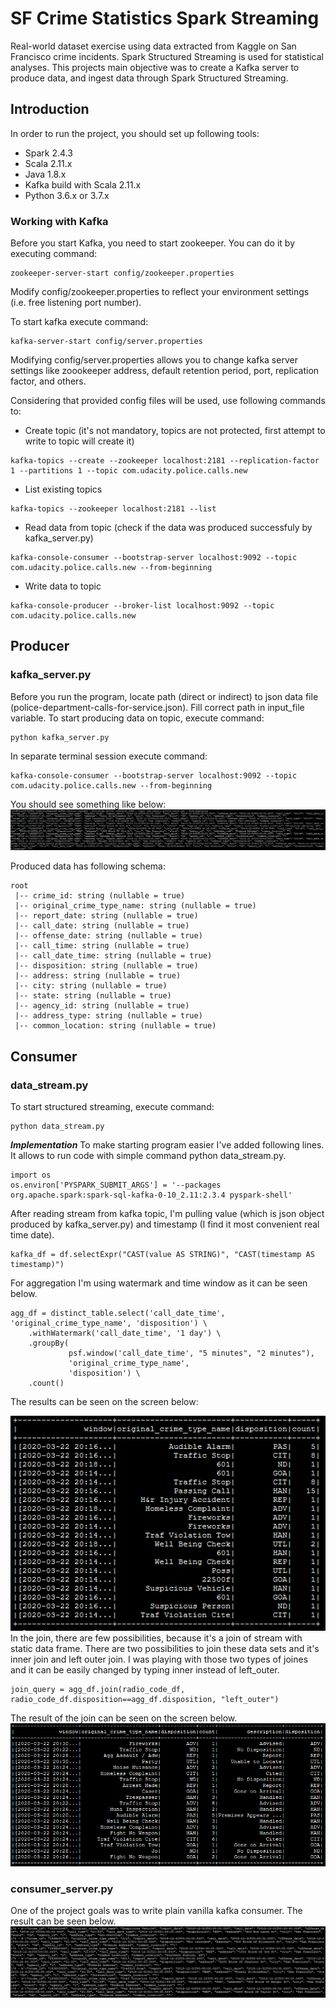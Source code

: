 # SF Crime Statistics Spark Streaming

Real-world dataset exercise using data extracted from Kaggle on San Francisco crime incidents. Spark Structured Streaming is used for  statistical analyses. This projects main objective was to create a Kafka server to produce data, and ingest data through Spark Structured Streaming.

## Introduction
In order to run the project, you should set up following tools:
* Spark 2.4.3
* Scala 2.11.x
* Java 1.8.x
* Kafka build with Scala 2.11.x
* Python 3.6.x or 3.7.x

### Working with Kafka
Before you start Kafka, you need to start zookeeper. You can do it by executing command:
```
zookeeper-server-start config/zookeeper.properties
```
Modify config/zookeeper.properties to reflect your environment settings (i.e. free listening port number).

To start kafka execute command:
```
kafka-server-start config/server.properties
```
Modifying config/server.properties allows you to change kafka server settings like zoookeeper address, default retention period, port, replication factor, and others.

Considering that provided config files will be used, use following commands to:
* Create topic (it's not mandatory, topics are not protected, first attempt to write to topic will create it)
```
kafka-topics --create --zookeeper localhost:2181 --replication-factor 1 --partitions 1 --topic com.udacity.police.calls.new
```
* List existing topics
```
kafka-topics --zookeeper localhost:2181 --list
```
* Read data from topic (check if the data was produced successfuly by kafka_server.py)
```
kafka-console-consumer --bootstrap-server localhost:9092 --topic com.udacity.police.calls.new --from-beginning
```
* Write data to topic
```
kafka-console-producer --broker-list localhost:9092 --topic com.udacity.police.calls.new
```

## Producer

### kafka_server.py
Before you run the program, locate path (direct or indirect) to json data file (police-department-calls-for-service.json). Fill correct path in input_file variable.
To start producing data on topic, execute command:
```
python kafka_server.py
```
In separate terminal session execute command:
```
kafka-console-consumer --bootstrap-server localhost:9092 --topic com.udacity.police.calls.new --from-beginning
```
You should see something like below:
![alt text](https://github.com/mathew-i/SFCrimeStatisticsSparkStreaming/blob/master/img/screen3.PNG)

Produced data has following schema:
```
root
 |-- crime_id: string (nullable = true)
 |-- original_crime_type_name: string (nullable = true)
 |-- report_date: string (nullable = true)
 |-- call_date: string (nullable = true)
 |-- offense_date: string (nullable = true)
 |-- call_time: string (nullable = true)
 |-- call_date_time: string (nullable = true)
 |-- disposition: string (nullable = true)
 |-- address: string (nullable = true)
 |-- city: string (nullable = true)
 |-- state: string (nullable = true)
 |-- agency_id: string (nullable = true)
 |-- address_type: string (nullable = true)
 |-- common_location: string (nullable = true)
```
## Consumer
### data_stream.py
To start structured streaming, execute command:
```
python data_stream.py
```
***Implementation***
To make starting program easier I've added following lines. It allows to run code with simple command python data_stream.py.
```
import os
os.environ['PYSPARK_SUBMIT_ARGS'] = '--packages org.apache.spark:spark-sql-kafka-0-10_2.11:2.3.4 pyspark-shell'
```
After reading stream from kafka topic, I'm pulling value (which is json object produced by kafka_server.py) and timestamp (I find it most convenient real time date).
```
kafka_df = df.selectExpr("CAST(value AS STRING)", "CAST(timestamp AS timestamp)")
```
For aggregation I'm using watermark and time window as it can be seen below.
```
agg_df = distinct_table.select('call_date_time', 'original_crime_type_name', 'disposition') \
    .withWatermark('call_date_time', '1 day') \
    .groupBy(
             psf.window('call_date_time', "5 minutes", "2 minutes"),
             'original_crime_type_name', 
             'disposition') \
    .count()
```
The results can be seen on the screen below:

![alt text](https://github.com/mathew-i/SFCrimeStatisticsSparkStreaming/blob/master/img/screen1d.PNG)
In the join, there are few possibilities, because it's a join of stream with static data frame.
There are two possibilities to join these data sets and it's inner join and left outer join. I was playing with those two types of joines and it can be easily changed by typing inner instead of left_outer.
```
join_query = agg_df.join(radio_code_df, radio_code_df.disposition==agg_df.disposition, "left_outer")
```
The result of the join can be seen on the screen below.
![alt text](https://github.com/mathew-i/SFCrimeStatisticsSparkStreaming/blob/master/img/screen2d.PNG)

### consumer_server.py
One of the project goals was to write plain vanilla kafka consumer. The result can be seen below.
![alt text](https://github.com/mathew-i/SFCrimeStatisticsSparkStreaming/blob/master/img/screen4.PNG)
